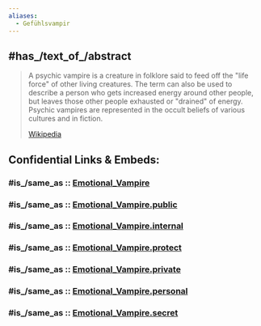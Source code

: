 ```yaml
---
aliases:
  - Gefühlsvampir
---
```



## #has_/text_of_/abstract 

> A psychic vampire is a creature in folklore said to feed off the "life force" of other living creatures. 
> The term can also be used to describe a person who gets increased energy around other people, 
> but leaves those other people exhausted or "drained" of energy. 
> Psychic vampires are represented in the occult beliefs of various cultures and in fiction.
>
> [Wikipedia](https://en.wikipedia.org/wiki/Psychic%20vampire) 


## Confidential Links & Embeds: 

### #is_/same_as :: [Emotional_Vampire](/_Standards/bio/Psychology/Emotion/Emotional_Vampire.md) 

### #is_/same_as :: [Emotional_Vampire.public](/_public/bio/Psychology/Emotion/Emotional_Vampire.public.md) 

### #is_/same_as :: [Emotional_Vampire.internal](/_internal/bio/Psychology/Emotion/Emotional_Vampire.internal.md) 

### #is_/same_as :: [Emotional_Vampire.protect](/_protect/bio/Psychology/Emotion/Emotional_Vampire.protect.md) 

### #is_/same_as :: [Emotional_Vampire.private](/_private/bio/Psychology/Emotion/Emotional_Vampire.private.md) 

### #is_/same_as :: [Emotional_Vampire.personal](/_personal/bio/Psychology/Emotion/Emotional_Vampire.personal.md) 

### #is_/same_as :: [Emotional_Vampire.secret](/_secret/bio/Psychology/Emotion/Emotional_Vampire.secret.md)

